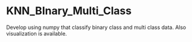 # KNN_BInary_Multi_Class
Develop using numpy that classify binary class and multi class data. Also visualization is available.
